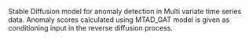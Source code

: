 Stable Diffusion model for anomaly detection in Multi variate time series data. Anomaly scores calculated using MTAD_GAT model is given as conditioning input in the reverse diffusion process.


